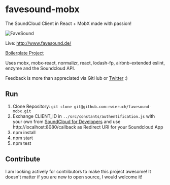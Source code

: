 # favesound-mobx

The SoundCloud Client in React + MobX made with passion!

![FaveSound](https://s31.postimg.org/bz6rw0kez/Screen_Shot_2016_07_08_at_18_15_17.png)

Live: http://www.favesound.de/

[Boilerplate Project](https://github.com/rwieruch/react-mobx-soundcloud)

Uses mobx, mobx-react, normalizr, react, lodash-fp, airbnb-extended eslint, enzyme and the Soundcloud API.

Feedback is more than appreciated via GitHub or [Twitter](https://twitter.com/rwieruch) :)

## Run

1. Clone Repository: `git clone git@github.com:rwieruch/favesound-mobx.git`
2. Exchange CLIENT_ID in `../src/constants/authentification.js` with your own from [SoundCloud for Developers](https://developers.soundcloud.com/) and use http://localhost:8080/callback as Redirect URI for your Soundcloud App
3. npm install
4. npm start
5. npm test

## Contribute

I am looking actively for contributors to make this project awesome! It doesn't matter if you are new to open source, I would welcome it!

